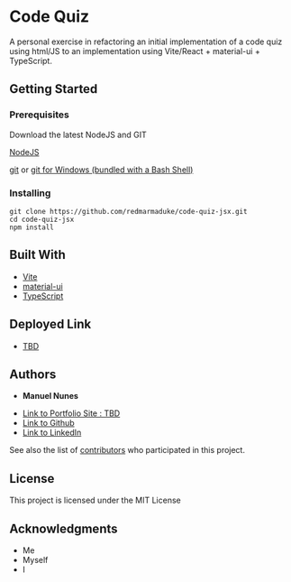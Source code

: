 # Code Quiz

A personal exercise in refactoring an initial implementation of a code quiz using html/JS to 
an implementation using Vite/React + material-ui + TypeScript.

## Getting Started

### Prerequisites

Download the latest NodeJS and GIT

[NodeJS](https://nodejs.org/en/)

[git](https://git-scm.com/downloads) or [git for Windows (bundled with a Bash Shell)](https://gitforwindows.org/)


### Installing

```
git clone https://github.com/redmarmaduke/code-quiz-jsx.git
cd code-quiz-jsx
npm install
```

## Built With

* [Vite](https://vitejs.dev/)
* [material-ui](https://mui.com/material-ui/getting-started/)
* [TypeScript](https://www.typescriptlang.org/)

## Deployed Link

* [TBD](#)

## Authors

* **Manuel Nunes** 

- [Link to Portfolio Site : TBD](#)
- [Link to Github](https://github.com/redmarmaduke)
- [Link to LinkedIn](https://www.linkedin.com/in/manuel-nunes-272ba31b/)

See also the list of [contributors](https://github.com/redmarmaduke/code-quiz-jsx/contributors) who participated in this project.

## License

This project is licensed under the MIT License 

## Acknowledgments

* Me
* Myself
* I


